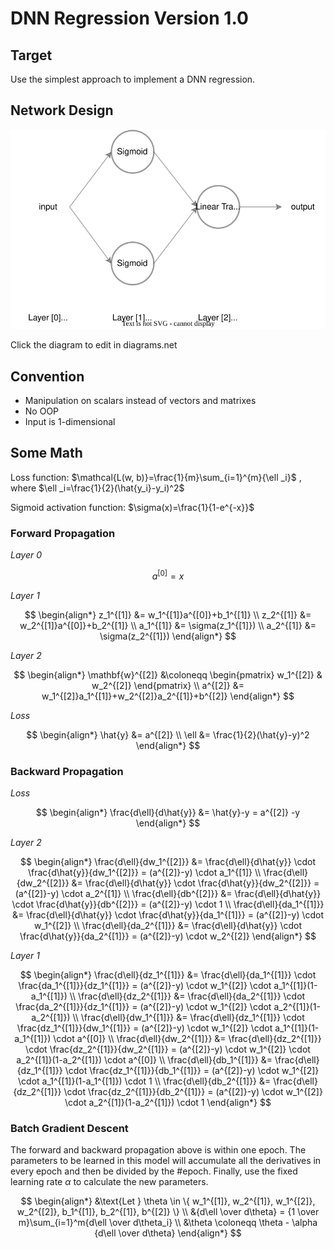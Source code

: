 # DNN Regression Version 1.0

## Target

Use the simplest approach to implement a DNN regression.

## Network Design

[ ![DNNR V1 Architecture][svg-path] ][diagram-url]

Click the diagram to edit in diagrams.net

[svg-path]: ./DNNR%20V1%20Architecture.drawio.svg
[diagram-url]: https://app.diagrams.net/?src=about#Uhttps://raw.githubusercontent.com/Ki-Seki/DNN-Regression-Step-by-Step/master/DNNR%20V1/DNNR%20V1%20Architecture.drawio.svg

## Convention

* Manipulation on scalars instead of vectors and matrixes
* No OOP
* Input is 1-dimensional

## Some Math

Loss function: $\mathcal{L(w, b)}=\frac{1}{m}\sum_{i=1}^{m}{\ell _i}$
, where $\ell _i=\frac{1}{2}(\hat{y_i}-y_i)^2$

Sigmoid activation function: $\sigma(x)=\frac{1}{1-e^{-x}}$

### Forward Propagation

*Layer 0*

$$
a^{[0]} = x
$$

*Layer 1*

$$
\begin{align*}
z_1^{[1]} &= w_1^{[1]}a^{[0]}+b_1^{[1]} \\
z_2^{[1]} &= w_2^{[1]}a^{[0]}+b_2^{[1]} \\
a_1^{[1]} &= \sigma(z_1^{[1]}) \\
a_2^{[1]} &= \sigma(z_2^{[1]})
\end{align*}
$$

*Layer 2*

$$
\begin{align*}
\mathbf{w}^{[2]} &\coloneqq \begin{pmatrix} w_1^{[2]} & w_2^{[2]} \end{pmatrix} \\
a^{[2]} &= w_1^{[2]}a_1^{[1]}+w_2^{[2]}a_2^{[1]}+b^{[2]}
\end{align*}
$$

*Loss*

$$
\begin{align*}
\hat{y} &= a^{[2]} \\
\ell &= \frac{1}{2}(\hat{y}-y)^2
\end{align*}
$$

### Backward Propagation

*Loss*

$$
\begin{align*}
\frac{d\ell}{d\hat{y}} &= \hat{y}-y = a^{[2]} -y
\end{align*}
$$

*Layer 2*

$$
\begin{align*}
\frac{d\ell}{dw_1^{[2]}} &= \frac{d\ell}{d\hat{y}} \cdot \frac{d\hat{y}}{dw_1^{[2]}} = (a^{[2]}-y) \cdot a_1^{[1]} \\
\frac{d\ell}{dw_2^{[2]}} &= \frac{d\ell}{d\hat{y}} \cdot \frac{d\hat{y}}{dw_2^{[2]}} = (a^{[2]}-y) \cdot a_2^{[1]} \\
\frac{d\ell}{db^{[2]}} &= \frac{d\ell}{d\hat{y}} \cdot \frac{d\hat{y}}{db^{[2]}} = (a^{[2]}-y) \cdot 1 \\
\frac{d\ell}{da_1^{[1]}} &= \frac{d\ell}{d\hat{y}} \cdot \frac{d\hat{y}}{da_1^{[1]}} = (a^{[2]}-y) \cdot w_1^{[2]} \\
\frac{d\ell}{da_2^{[1]}} &= \frac{d\ell}{d\hat{y}} \cdot \frac{d\hat{y}}{da_2^{[1]}} = (a^{[2]}-y) \cdot w_2^{[2]}
\end{align*}
$$

*Layer 1*

$$
\begin{align*}
\frac{d\ell}{dz_1^{[1]}} &= \frac{d\ell}{da_1^{[1]}} \cdot \frac{da_1^{[1]}}{dz_1^{[1]}} = (a^{[2]}-y) \cdot w_1^{[2]} \cdot a_1^{[1]}(1-a_1^{[1]}) \\
\frac{d\ell}{dz_2^{[1]}} &= \frac{d\ell}{da_2^{[1]}} \cdot \frac{da_2^{[1]}}{dz_1^{[1]}} = (a^{[2]}-y) \cdot w_1^{[2]} \cdot a_2^{[1]}(1-a_2^{[1]}) \\
\frac{d\ell}{dw_1^{[1]}} &= \frac{d\ell}{dz_1^{[1]}} \cdot \frac{dz_1^{[1]}}{dw_1^{[1]}} = (a^{[2]}-y) \cdot w_1^{[2]} \cdot a_1^{[1]}(1-a_1^{[1]}) \cdot a^{[0]} \\
\frac{d\ell}{dw_2^{[1]}} &= \frac{d\ell}{dz_2^{[1]}} \cdot \frac{dz_2^{[1]}}{dw_2^{[1]}} = (a^{[2]}-y) \cdot w_1^{[2]} \cdot a_2^{[1]}(1-a_2^{[1]}) \cdot a^{[0]} \\
\frac{d\ell}{db_1^{[1]}} &= \frac{d\ell}{dz_1^{[1]}} \cdot \frac{dz_1^{[1]}}{db_1^{[1]}} = (a^{[2]}-y) \cdot w_1^{[2]} \cdot a_1^{[1]}(1-a_1^{[1]}) \cdot 1 \\
\frac{d\ell}{db_2^{[1]}} &= \frac{d\ell}{dz_2^{[1]}} \cdot \frac{dz_2^{[1]}}{db_2^{[1]}} = (a^{[2]}-y) \cdot w_1^{[2]} \cdot a_2^{[1]}(1-a_2^{[1]}) \cdot 1
\end{align*}
$$

### Batch Gradient Descent

The forward and backward propagation above is within one epoch. The parameters to be learned in this model will accumulate all the derivatives in every epoch and then be divided by the #epoch. Finally, use the fixed learning rate $\alpha$ to calculate the new parameters.

$$
\begin{align*}
&\text{Let } \theta \in \{ w_1^{[1]}, w_2^{[1]}, w_1^{[2]}, w_2^{[2]}, b_1^{[1]}, b_2^{[1]}, b^{[2]} \} \\
&{d\ell \over d\theta} = {1 \over m}\sum_{i=1}^m{d\ell \over d\theta_i} \\
&\theta \coloneqq \theta - \alpha {d\ell \over d\theta}
\end{align*}
$$